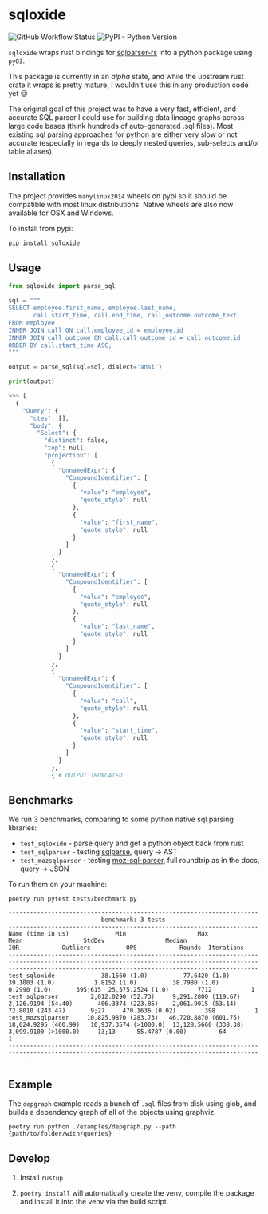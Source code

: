 # sqloxide

![GitHub Workflow Status](https://img.shields.io/github/workflow/status/wseaton/sqloxide/CI) ![PyPI - Python Version](https://img.shields.io/pypi/pyversions/sqloxide)

`sqloxide` wraps rust bindings for [sqlparser-rs](https://github.com/ballista-compute/sqlparser-rs) into a python package using `pyO3`.

This package is currently in an *alpha* state, and while the upstream rust crate it wraps is pretty mature, I wouldn't use this in any production code yet 😉

The original goal of this project was to have a very fast, efficient, and accurate SQL parser I could use for building data lineage graphs across large code bases (think hundreds of auto-generated .sql files). Most existing sql parsing approaches for python are either very slow or not accurate (especially in regards to deeply nested queries, sub-selects and/or table aliases).

## Installation

The project provides `manylinux2014` wheels on pypi so it should be compatible with most linux distributions. Native wheels are also now available for OSX and Windows.

To install from pypi:
```sh
pip install sqloxide
```

## Usage

```python 
from sqloxide import parse_sql

sql = """
SELECT employee.first_name, employee.last_name,
       call.start_time, call.end_time, call_outcome.outcome_text
FROM employee
INNER JOIN call ON call.employee_id = employee.id
INNER JOIN call_outcome ON call.call_outcome_id = call_outcome.id
ORDER BY call.start_time ASC;
"""

output = parse_sql(sql=sql, dialect='ansi')

print(output)

>>> [
  {
    "Query": {
      "ctes": [],
      "body": {
        "Select": {
          "distinct": false,
          "top": null,
          "projection": [
            {
              "UnnamedExpr": {
                "CompoundIdentifier": [
                  {
                    "value": "employee",
                    "quote_style": null
                  },
                  {
                    "value": "first_name",
                    "quote_style": null
                  }
                ]
              }
            },
            {
              "UnnamedExpr": {
                "CompoundIdentifier": [
                  {
                    "value": "employee",
                    "quote_style": null
                  },
                  {
                    "value": "last_name",
                    "quote_style": null
                  }
                ]
              }
            },
            {
              "UnnamedExpr": {
                "CompoundIdentifier": [
                  {
                    "value": "call",
                    "quote_style": null
                  },
                  {
                    "value": "start_time",
                    "quote_style": null
                  }
                ]
              }
            },
            { # OUTPUT TRUNCATED
```
## Benchmarks

We run 3 benchmarks, comparing to some python native sql parsing libraries:

* `test_sqloxide` - parse query and get a python object back from rust 
* `test_sqlparser` - testing [sqlparse](https://pypi.org/project/sqlparse/), query -> AST
* `test_mozsqlparser` - testing [moz-sql-parser](https://pypi.org/project/moz-sql-parser/), full roundtrip as in the docs, query -> JSON


To run them on your machine:

```
poetry run pytest tests/benchmark.py
```

```
----------------------------------------------------------------------------------------------- benchmark: 3 tests -----------------------------------------------------------------------------------------------
Name (time in us)             Min                    Max                   Mean                 StdDev                 Median                   IQR            Outliers          OPS            Rounds  Iterations
------------------------------------------------------------------------------------------------------------------------------------------------------------------------------------------------------------------
test_sqloxide             38.1560 (1.0)          77.6420 (1.0)          39.1003 (1.0)           1.8152 (1.0)          38.7980 (1.0)          0.2990 (1.0)       395;615  25,575.2524 (1.0)        7712           1
test_sqlparser         2,012.0290 (52.73)     9,291.2800 (119.67)    2,126.9194 (54.40)       406.3374 (223.85)    2,061.9015 (53.14)       72.8010 (243.47)       9;27     470.1636 (0.02)        398           1
test_mozsqlparser     10,825.9870 (283.73)   46,720.8870 (601.75)   18,024.9295 (460.99)   10,937.3574 (>1000.0)  13,128.5660 (338.38)   3,099.9100 (>1000.0)     13;13      55.4787 (0.00)         64           1
------------------------------------------------------------------------------------------------------------------------------------------------------------------------------------------------------------------
```

## Example

The `depgraph` example reads a bunch of `.sql` files from disk using glob, and builds a dependency graph of all of the objects using graphviz.

```
poetry run python ./examples/depgraph.py --path {path/to/folder/with/queries} 
```

## Develop

1) Install `rustup`

2) `poetry install` will automatically create the venv, compile the package and install it into the venv via the build script.
